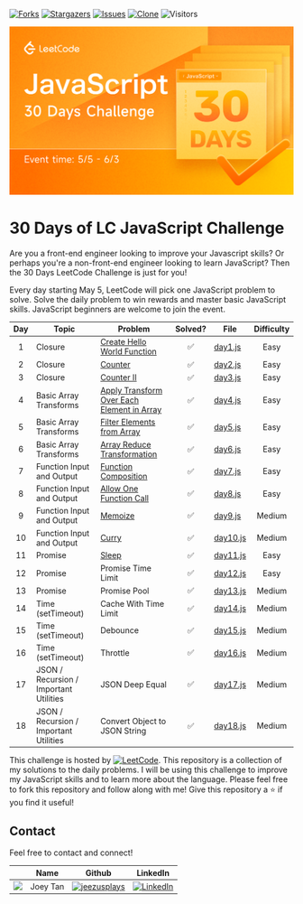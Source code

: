 [![Forks][forks-shield]][forks-url]
[![Stargazers][stars-shield]][stars-url]
[![Issues][issues-shield]][issues-url]
[![Clone][clone-shield]][clone-url]
![Visitors](https://api.visitorbadge.io/api/visitors?path=https%3A%2F%2Fgithub.com%2Fjeezusplays%2Fjavascript-challenge&label=VISTORS&countColor=%232ccce4)

[![LeetCode Challenge]](https://leetcode.com/discuss/study-guide/3458761/day-1-30-days-of-lc-javascript-challenge)

# 30 Days of LC JavaScript Challenge
Are you a front-end engineer looking to improve your Javascript skills? Or perhaps you're a non-front-end engineer looking to learn JavaScript? Then the 30 Days LeetCode Challenge is just for you!

Every day starting May 5, LeetCode will pick one JavaScript problem to solve. Solve the daily problem to win rewards and master basic JavaScript skills. JavaScript beginners are welcome to join the event.

<!-- Not Solved emoji `:x:`
Solved emoji `:white_check_mark:` -->
| Day | Topic | Problem | Solved? | File | Difficulty |
| :---: | ----- | ------- | :-------: | ------- | :--------: |
| 1 | Closure | [Create Hello World Function] | :white_check_mark: | [day1.js] | Easy |
| 2 | Closure | [Counter] | :white_check_mark: | [day2.js] | Easy |
| 3 | Closure | [Counter II] | :white_check_mark: | [day3.js] | Easy |
| 4 | Basic Array Transforms | [Apply Transform Over Each Element in Array] | :white_check_mark: | [day4.js] | Easy |
| 5 | Basic Array Transforms | [Filter Elements from Array] | :white_check_mark: | [day5.js] | Easy |
| 6 | Basic Array Transforms | [Array Reduce Transformation] | :white_check_mark: | [day6.js] | Easy |
| 7 | Function Input and Output | [Function Composition] | :white_check_mark: | [day7.js] | Easy |
| 8 | Function Input and Output | [Allow One Function Call] | :white_check_mark: | [day8.js] | Easy |
| 9 | Function Input and Output | [Memoize] | :white_check_mark: | [day9.js] | Medium |
| 10 | Function Input and Output | [Curry] | :white_check_mark: | [day10.js] | Medium |
| 11 | Promise | [Sleep] | :white_check_mark: | [day11.js] | Easy |
| 12 | Promise | Promise Time Limit | :white_check_mark: | [day12.js] | Easy |
| 13 | Promise | Promise Pool | :white_check_mark: | [day13.js] | Medium |
| 14 | Time (setTimeout) | Cache With Time Limit | :white_check_mark: | [day14.js] | Medium |
| 15 | Time (setTimeout) | Debounce | :white_check_mark: | [day15.js] | Medium |
| 16 | Time (setTimeout) | Throttle | :white_check_mark: | [day16.js] | Medium |
| 17 | JSON / Recursion / Important Utilities | JSON Deep Equal | :white_check_mark: | [day17.js] | Medium |
| 18 | JSON / Recursion / Important Utilities | Convert Object to JSON String | :white_check_mark: | [day18.js] | Medium |

This challenge is hosted by [![LeetCode]](https://leetcode.com/). This repository is a collection of my solutions to the daily problems. I will be using this challenge to improve my JavaScript skills and to learn more about the language. Please feel free to fork this repository and follow along with me! Give this repository a :star: if you find it useful!

## Contact
Feel free to contact and connect!

|| Name | Github | LinkedIn |
|-----------| ----------- | ----------- | ----------- |
|<img src="https://avatars.githubusercontent.com/u/68149788?v=4" width="100"></img>|Joey Tan|[![jeezusplays](https://img.shields.io/badge/GitHub-181717.svg?style=for-the-badge&logo=GitHub&logoColor=white)](https://github.com/jeezusplays)|[![LinkedIn](https://img.shields.io/badge/LinkedIn-0A66C2.svg?style=for-the-badge&logo=LinkedIn&logoColor=white)](https://linkedin.com/in/joey-tan-zuyi)|

[LeetCode Challenge]: assets/lc-challenge.png
[LeetCode]: https://img.shields.io/badge/LeetCode-FFA116.svg?style=for-the-badge&logo=LeetCode&logoColor=white

[Create Hello World Function]: https://leetcode.com/problems/create-hello-world-function/
[Counter]: https://leetcode.com/problems/counter/
[Counter II]: https://leetcode.com/problems/counter-ii/
[Apply Transform Over Each Element in Array]: https://leetcode.com/problems/apply-transform-over-each-element-in-array/
[Filter Elements from Array]: https://leetcode.com/problems/filter-elements-from-array/
[Array Reduce Transformation]: https://leetcode.com/problems/array-reduce-transformation/
[Function Composition]: https://leetcode.com/problems/function-composition/
[Allow One Function Call]: https://leetcode.com/problems/allow-one-function-call/
[Memoize]: https://leetcode.com/problems/memoize/
[Curry]: https://leetcode.com/problems/curry/
[Sleep]: https://leetcode.com/problems/sleep/
[Promise Time Limit]: https://leetcode.com/problems/promise-time-limit/
[Promise Pool]: https://leetcode.com/problems/promise-pool/
[Cache With Time Limit]: https://leetcode.com/problems/cache-with-time-limit/
[Debounce]: https://leetcode.com/problems/debounce/
[Throttle]: https://leetcode.com/problems/throttle/
[JSON Deep Equal]: https://leetcode.com/problems/json-deep-equal/
[Convert Object to JSON String]: https://leetcode.com/problems/convert-object-to-json-string/

[day1.js]: challenges/day1.js
[day2.js]: challenges/day2.js
[day3.js]: challenges/day3.js
[day4.js]: challenges/day4.js
[day5.js]: challenges/day5.js
[day6.js]: challenges/day6.js
[day7.js]: challenges/day7.js
[day8.js]: challenges/day8.js
[day9.js]: challenges/day9.js
[day10.js]: challenges/day10.js
[day11.js]: challenges/day11.js
[day12.js]: challenges/day12.js
[day13.js]: challenges/day13.js
[day14.js]: challenges/day14.js
[day15.js]: challenges/day15.js
[day16.js]: challenges/day16.js
[day17.js]: challenges/day17.js
[day18.js]: challenges/day18.js
[day19.js]: challenges/day19.js
[day20.js]: challenges/day20.js
[day21.js]: challenges/day21.js
[day22.js]: challenges/day22.js
[day23.js]: challenges/day23.js
[day24.js]: challenges/day24.js
[day25.js]: challenges/day25.js
[day26.js]: challenges/day26.js
[day27.js]: challenges/day27.js
[day28.js]: challenges/day28.js
[day29.js]: challenges/day29.js
[day30.js]: challenges/day30.js

[forks-shield]: https://img.shields.io/github/forks/jeezusplays/javascript-challenge.svg?style=for-the-badge
[forks-url]: https://github.com/jeezusplays/javascript-challenge/network/members
[stars-shield]: https://img.shields.io/github/stars/jeezusplays/javascript-challenge.svg?style=for-the-badge
[stars-url]: https://github.com/jeezusplays/javascript-challenge/stargazers
[issues-shield]: https://img.shields.io/github/issues/jeezusplays/javascript-challenge.svg?style=for-the-badge
[issues-url]: https://github.com/jeezusplays/javascript-challenge/issues

[clone-shield]: https://img.shields.io/badge/dynamic/json?style=for-the-badge&color=success&label=Clone&query=count&url=https://gist.githubusercontent.com/jeezusplays/40f3b1ed54e74b942f5124ac07cdbafb/raw/clone.json
[clone-url]:https://github.com/jeezusplays/javascript-challenge/
